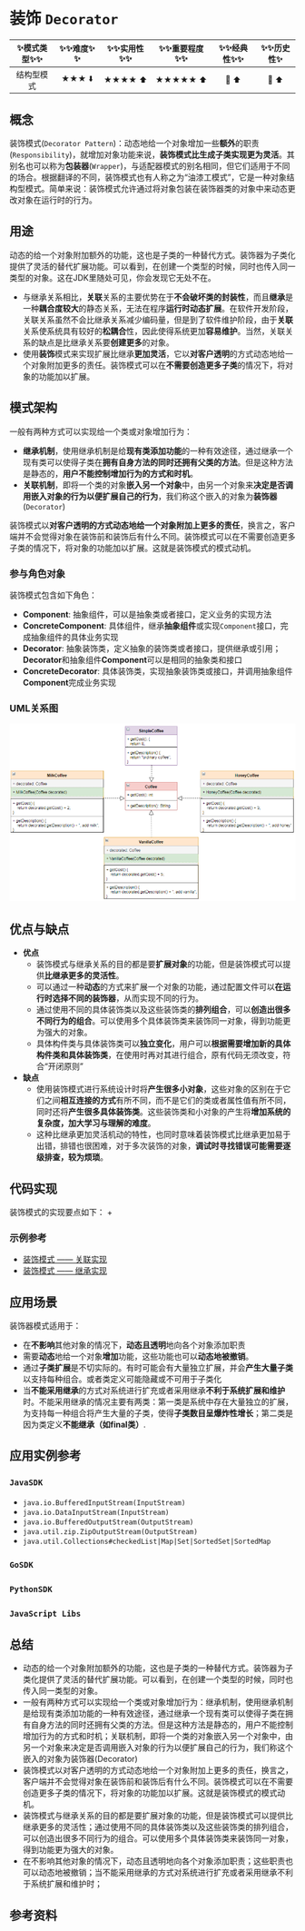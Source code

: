 # 装饰 `Decorator`

| :sparkles:模式类型:sparkles::sparkles:|:sparkles::sparkles:难度:sparkles:  :sparkles: | :sparkles::sparkles:实用性:sparkles::sparkles: | :sparkles::sparkles:重要程度:sparkles::sparkles: |  :sparkles::sparkles:经典性:sparkles::sparkles: | :sparkles::sparkles:历史性:sparkles: |
| :----------------------------------------: | :-----------------------------------------------: | :-------------------------------------------------: | :----------------------------------------------------: | :--------------------------------------------------: | :--------------------------------------: |
|                  结构型模式                          |                ★★★ :arrow_down:                 |                  ★★★★ :arrow_up:                   |                    ★★★★★ :arrow_up:                    |              :green_heart:  :arrow_up:               |        :green_heart:  :arrow_up:         |

## 概念
装饰模式(`Decorator Pattern`)：动态地给一个对象增加一些**额外**的职责(`Responsibility`)，就增加对象功能来说，**装饰模式比生成子类实现更为灵活**。其别名也可以称为**包装器**(`Wrapper`)，与适配器模式的别名相同，但它们适用于不同的场合。根据翻译的不同，装饰模式也有人称之为“油漆工模式”，它是一种对象结构型模式。简单来说：装饰模式允许通过将对象包装在装饰器类的对象中来动态更改对象在运行时的行为。

## 用途
动态的给一个对象附加额外的功能，这也是子类的一种替代方式。装饰器为子类化提供了灵活的替代扩展功能。可以看到，在创建一个类型的时候，同时也传入同一类型的对象。这在JDK里随处可见，你会发现它无处不在。
+ 与继承关系相比，**关联**关系的主要优势在于**不会破坏类的封装性**，而且**继承**是一种**耦合度较大**的静态关系，无法在程序**运行时动态扩展**。在软件开发阶段，关联关系虽然不会比继承关系减少编码量，但是到了软件维护阶段，由于**关联**关系使系统具有较好的**松耦合**性，因此使得系统更加**容易维护**。当然，关联关系的缺点是比继承关系要**创建更多**的对象。
+ 使用**装饰**模式来实现扩展比继承**更加灵活**，它以**对客户透明**的方式动态地给一个对象附加更多的责任。装饰模式可以在**不需要创造更多子类**的情况下，将对象的功能加以扩展。

## 模式架构
一般有两种方式可以实现给一个类或对象增加行为：
+ **继承机制**，使用继承机制是给**现有类添加功能**的一种有效途径，通过继承一个现有类可以使得子类在**拥有自身方法的同时还拥有父类的方法**。但是这种方法是静态的，**用户不能控制增加行为的方式和时机**。
+ **关联机制**，即将一个类的对象**嵌入另一个对象**中，由另一个对象来**决定是否调用嵌入对象的行为以便扩展自己的行为**，我们称这个嵌入的对象为**装饰器**(`Decorator`)

装饰模式以**对客户透明的方式动态地给一个对象附加上更多的责任**，换言之，客户端并不会觉得对象在装饰前和装饰后有什么不同。装饰模式可以在不需要创造更多子类的情况下，将对象的功能加以扩展。这就是装饰模式的模式动机。


### 参与角色对象

装饰模式包含如下角色：

+ **Component**: 抽象组件，可以是抽象类或者接口，定义业务的实现方法
+ **ConcreteComponent**: 具体组件，继承**抽象组件**或实现`Component`接口，完成抽象组件的具体业务实现
+ **Decorator**: 抽象装饰类，定义抽象的装饰类或者接口，提供继承或引用；**Decorator**和抽象组件**Component**可以是相同的抽象类和接口
+ **ConcreteDecorator**: 具体装饰类，实现抽象装饰类或接口，并调用抽象组件**Component**完成业务实现

### UML关系图

![1540800427484](../../../.images/1540800227829.png)

## 优点与缺点
+ **优点**
	- 装饰模式与继承关系的目的都是要**扩展对象**的功能，但是装饰模式可以提供**比继承更多的灵活性**。
	- 可以通过一种**动态**的方式来扩展一个对象的功能，通过配置文件可以**在运行时选择不同的装饰器**，从而实现不同的行为。
	- 通过使用不同的具体装饰类以及这些装饰类的**排列组合**，可以**创造出很多不同行为的组合**。可以使用多个具体装饰类来装饰同一对象，得到功能更为强大的对象。
	- 具体构件类与具体装饰类可以**独立变化**，用户可以**根据需要增加新的具体构件类和具体装饰类**，在使用时再对其进行组合，原有代码无须改变，符合“开闭原则”
+ **缺点**
	- 使用装饰模式进行系统设计时将**产生很多小对象**，这些对象的区别在于它们之间**相互连接的方式**有所不同，而不是它们的类或者属性值有所不同，同时还将**产生很多具体装饰类**。这些装饰类和小对象的产生将**增加系统的复杂度，加大学习与理解的难度**。
	- 这种比继承更加灵活机动的特性，也同时意味着装饰模式比继承更加易于出错，排错也很困难，对于多次装饰的对象，**调试时寻找错误可能需要逐级排查，较为烦琐**。

## 代码实现
装饰模式的实现要点如下：
+ 

### 示例参考
+ [装饰模式 —— 关联实现](./java/io/github/hooj0/decorator/support/association)
+ [装饰模式 —— 继承实现](./java/io/github/hooj0/decorator/support/extend)

## 应用场景
装饰器模式适用于：
+ 在**不影响**其他对象的情况下，**动态且透明**地向各个对象添加职责
+ 需要**动态**地给一个对象**增加**功能，这些功能也可以**动态地被撤销**。
+ 通过**子类扩展**是不切实际的。有时可能会有大量独立扩展，并会**产生大量子类**以支持每种组合。或者类定义可能隐藏或不可用于子类化
+ 当**不能采用继承**的方式对系统进行扩充或者采用继承**不利于系统扩展和维护**时。不能采用继承的情况主要有两类：第一类是系统中存在大量独立的扩展，为支持每一种组合将产生大量的子类，使得**子类数目呈爆炸性增长**；第二类是因为类定义**不能继承（如final类）**.


## 应用实例参考

### `JavaSDK` 
+ `java.io.BufferedInputStream(InputStream)`
+ `java.io.DataInputStream(InputStream)`
+ `java.io.BufferedOutputStream(OutputStream)`
+ `java.util.zip.ZipOutputStream(OutputStream)`
+ `java.util.Collections#checkedList|Map|Set|SortedSet|SortedMap`

### `GoSDK`

### `PythonSDK`

### `JavaScript Libs`



## 总结
+ 动态的给一个对象附加额外的功能，这也是子类的一种替代方式。装饰器为子类化提供了灵活的替代扩展功能。可以看到，在创建一个类型的时候，同时也传入同一类型的对象。
+ 一般有两种方式可以实现给一个类或对象增加行为：继承机制，使用继承机制是给现有类添加功能的一种有效途径，通过继承一个现有类可以使得子类在拥有自身方法的同时还拥有父类的方法。但是这种方法是静态的，用户不能控制增加行为的方式和时机；关联机制，即将一个类的对象嵌入另一个对象中，由另一个对象来决定是否调用嵌入对象的行为以便扩展自己的行为，我们称这个嵌入的对象为装饰器(Decorator)
+ 装饰模式以对客户透明的方式动态地给一个对象附加上更多的责任，换言之，客户端并不会觉得对象在装饰前和装饰后有什么不同。装饰模式可以在不需要创造更多子类的情况下，将对象的功能加以扩展。这就是装饰模式的模式动机。
+ 装饰模式与继承关系的目的都是要扩展对象的功能，但是装饰模式可以提供比继承更多的灵活性；通过使用不同的具体装饰类以及这些装饰类的排列组合，可以创造出很多不同行为的组合。可以使用多个具体装饰类来装饰同一对象，得到功能更为强大的对象。
+ 在不影响其他对象的情况下，动态且透明地向各个对象添加职责；这些职责也可以动态地被撤销；当不能采用继承的方式对系统进行扩充或者采用继承不利于系统扩展和维护时；


## 参考资料





